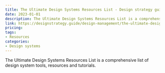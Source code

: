 ```yaml
---
title: The Ultimate Design Systems Resources List - Design strategy guide
date: 2023-01-01
description: The Ultimate Design Systems Resources List is a comprehensive list of design system tools, resources and tutorials.
link: https://designstrategy.guide/design-management/the-ultimate-design-systems-resources-list/
pricing: 
tags: 
- Resources
categories: 
- Design systems
---
```


The Ultimate Design Systems Resources List is a comprehensive list of design system tools, resources and tutorials.